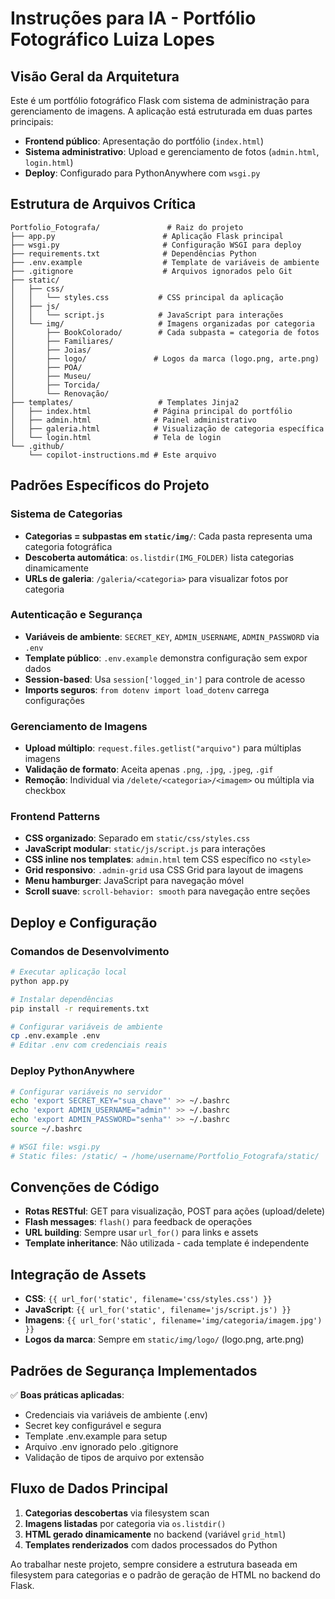 # Instruções para IA - Portfólio Fotográfico Luiza Lopes

## Visão Geral da Arquitetura

Este é um portfólio fotográfico Flask com sistema de administração para gerenciamento de imagens. A aplicação está estruturada em duas partes principais:

- **Frontend público**: Apresentação do portfólio (`index.html`)
- **Sistema administrativo**: Upload e gerenciamento de fotos (`admin.html`, `login.html`)
- **Deploy**: Configurado para PythonAnywhere com `wsgi.py`

## Estrutura de Arquivos Crítica

```
Portfolio_Fotografa/               # Raiz do projeto
├── app.py                        # Aplicação Flask principal
├── wsgi.py                       # Configuração WSGI para deploy
├── requirements.txt              # Dependências Python
├── .env.example                  # Template de variáveis de ambiente
├── .gitignore                    # Arquivos ignorados pelo Git
├── static/
│   ├── css/
│   │   └── styles.css           # CSS principal da aplicação
│   ├── js/
│   │   └── script.js            # JavaScript para interações
│   └── img/                     # Imagens organizadas por categoria
│       ├── BookColorado/        # Cada subpasta = categoria de fotos
│       ├── Familiares/
│       ├── Joias/
│       ├── logo/               # Logos da marca (logo.png, arte.png)
│       ├── POA/
│       ├── Museu/
│       ├── Torcida/
│       └── Renovação/
├── templates/                   # Templates Jinja2
│   ├── index.html              # Página principal do portfólio
│   ├── admin.html              # Painel administrativo
│   ├── galeria.html            # Visualização de categoria específica
│   └── login.html              # Tela de login
└── .github/
    └── copilot-instructions.md # Este arquivo
```

## Padrões Específicos do Projeto

### Sistema de Categorias

- **Categorias = subpastas em `static/img/`**: Cada pasta representa uma categoria fotográfica
- **Descoberta automática**: `os.listdir(IMG_FOLDER)` lista categorias dinamicamente
- **URLs de galeria**: `/galeria/<categoria>` para visualizar fotos por categoria

### Autenticação e Segurança

- **Variáveis de ambiente**: `SECRET_KEY`, `ADMIN_USERNAME`, `ADMIN_PASSWORD` via `.env`
- **Template público**: `.env.example` demonstra configuração sem expor dados
- **Session-based**: Usa `session['logged_in']` para controle de acesso
- **Imports seguros**: `from dotenv import load_dotenv` carrega configurações

### Gerenciamento de Imagens

- **Upload múltiplo**: `request.files.getlist("arquivo")` para múltiplas imagens
- **Validação de formato**: Aceita apenas `.png`, `.jpg`, `.jpeg`, `.gif`
- **Remoção**: Individual via `/delete/<categoria>/<imagem>` ou múltipla via checkbox

### Frontend Patterns

- **CSS organizado**: Separado em `static/css/styles.css`
- **JavaScript modular**: `static/js/script.js` para interações
- **CSS inline nos templates**: `admin.html` tem CSS específico no `<style>`
- **Grid responsivo**: `.admin-grid` usa CSS Grid para layout de imagens
- **Menu hamburger**: JavaScript para navegação móvel
- **Scroll suave**: `scroll-behavior: smooth` para navegação entre seções

## Deploy e Configuração

### Comandos de Desenvolvimento

```bash
# Executar aplicação local
python app.py

# Instalar dependências
pip install -r requirements.txt

# Configurar variáveis de ambiente
cp .env.example .env
# Editar .env com credenciais reais
```

### Deploy PythonAnywhere

```bash
# Configurar variáveis no servidor
echo 'export SECRET_KEY="sua_chave"' >> ~/.bashrc
echo 'export ADMIN_USERNAME="admin"' >> ~/.bashrc
echo 'export ADMIN_PASSWORD="senha"' >> ~/.bashrc
source ~/.bashrc

# WSGI file: wsgi.py
# Static files: /static/ → /home/username/Portfolio_Fotografa/static/
```

## Convenções de Código

- **Rotas RESTful**: GET para visualização, POST para ações (upload/delete)
- **Flash messages**: `flash()` para feedback de operações
- **URL building**: Sempre usar `url_for()` para links e assets
- **Template inheritance**: Não utilizada - cada template é independente

## Integração de Assets

- **CSS**: `{{ url_for('static', filename='css/styles.css') }}`
- **JavaScript**: `{{ url_for('static', filename='js/script.js') }}`
- **Imagens**: `{{ url_for('static', filename='img/categoria/imagem.jpg') }}`
- **Logos da marca**: Sempre em `static/img/logo/` (logo.png, arte.png)

## Padrões de Segurança Implementados

✅ **Boas práticas aplicadas**:

- Credenciais via variáveis de ambiente (.env)
- Secret key configurável e segura
- Template .env.example para setup
- Arquivo .env ignorado pelo .gitignore
- Validação de tipos de arquivo por extensão

## Fluxo de Dados Principal

1. **Categorias descobertas** via filesystem scan
2. **Imagens listadas** por categoria via `os.listdir()`
3. **HTML gerado dinamicamente** no backend (variável `grid_html`)
4. **Templates renderizados** com dados processados do Python

Ao trabalhar neste projeto, sempre considere a estrutura baseada em filesystem para categorias e o padrão de geração de HTML no backend do Flask.
